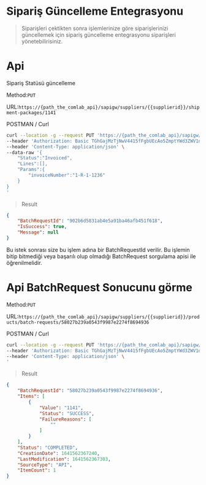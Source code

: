 # Sipariş Güncelleme Entegrasyonu

> Siparişleri çektikten sonra işlemlerinize göre siparişlerinizi güncellemek için sipariş güncelleme entegrasyonu siparişleri yönetebilirisiniz.

# Api

Sipariş Statüsü güncelleme

Method:`PUT`

URL:`https://{path_the_comlab_api}/sapigw/suppliers/{{supplierid}}/shipment-packages/1141`


POSTMAN / Curl
```sh
curl --location -g --request PUT 'https://{path_the_comlab_api}/sapigw/suppliers/{{supplierid}}/shipment-packages/1141' \
--header 'Authorization: Basic TGhGajMzTjNwV4415fFgbUEcAo5ZmptYWd3ZWV1dVJWVGZIUGRybUhYWEhmbUM=' \
--header 'Content-Type: application/json' \
--data-raw '{
    "Status":"Invoiced",
    "Lines":[],
    "Params":{
        "invoiceNumber":"1-R-1-1236"
    }
}
'
```
> Result
```json
{
    "BatchRequestId": "902b6d5831ab4e5a91ba46afb451f618",
    "IsSuccess": true,
    "Message": null
}
```

Bu istek sonrası size bu işlem adına bir BatchRequestId verilir. Bu işlemin bitip bitmediği veya başarılı olup olmadığı BatchRequest sorgulama apisi ile öğrenilmelidir.

# Api BatchRequest Sonucunu görme

Method:`PUT`

URL:`https://{path_the_comlab_api}/sapigw/suppliers/{{supplierid}}/products/batch-requests/58027b239a0543f9987e2274f8694936`


POSTMAN / Curl
```sh
curl --location -g --request PUT 'https://{path_the_comlab_api}/sapigw/suppliers/{{supplierid}}/products/batch-requests/58027b239a0543f9987e2274f8694936' \
--header 'Authorization: Basic TGhGajMzTjNwV4415fFgbUEcAo5ZmptYWd3ZWV1dVJWVGZIUGRybUhYWEhmbUM=' \
--header 'Content-Type: application/json' \
'
```
> Result
```json
{
    "BatchRequestId": "58027b239a0543f9987e2274f8694936",
    "Items": [
        {
            "Value": "1141",
            "Status": "SUCCESS",
            "FailureReasons": [
                ""
            ]
        }
    ],
    "Status": "COMPLETED",
    "CreationDate": 1641562367240,
    "LastModification": 1641562367303,
    "SourceType": "API",
    "ItemCount": 1
}
```